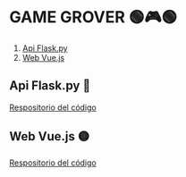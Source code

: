 # GAME GROVER 🟢🎮🟢
1. [Api Flask.py](#api-flask.py) 
2. [Web Vue.js](#web-vue.js)

## Api Flask.py 🐍
[Respositorio del código](https://github.com/Reto-Tienda-Online/api_flask)
## Web Vue.js 🟡 
[Respositorio del código](https://github.com/Reto-Tienda-Online/tiendaOnline)
